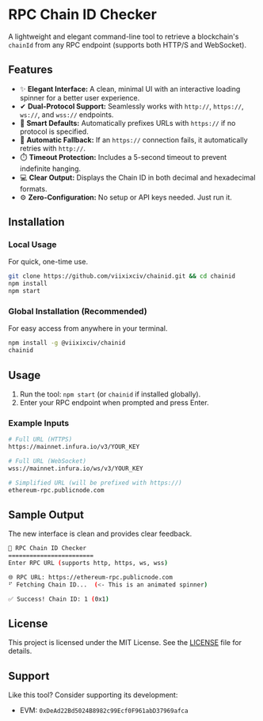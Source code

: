 # RPC Chain ID Checker
A lightweight and elegant command-line tool to retrieve a blockchain's `chainId` from any RPC endpoint (supports both HTTP/S and WebSocket).

## Features
* ✨ **Elegant Interface:** A clean, minimal UI with an interactive loading spinner for a better user experience.
* ✔ **Dual-Protocol Support:** Seamlessly works with `http://`, `https://`, `ws://`, and `wss://` endpoints.
* 🚀 **Smart Defaults:** Automatically prefixes URLs with `https://` if no protocol is specified.
* 🔄 **Automatic Fallback:** If an `https://` connection fails, it automatically retries with `http://`.
* ⏱️ **Timeout Protection:** Includes a 5-second timeout to prevent indefinite hanging.
* 💻 **Clear Output:** Displays the Chain ID in both decimal and hexadecimal formats.
* ⚙️ **Zero-Configuration:** No setup or API keys needed. Just run it.

## Installation

### Local Usage
For quick, one-time use.
```bash
git clone https://github.com/viixixciv/chainid.git && cd chainid
npm install
npm start
```

### Global Installation (Recommended)
For easy access from anywhere in your terminal.
```bash
npm install -g @viixixciv/chainid
chainid
```

## Usage
1. Run the tool: `npm start` (or `chainid` if installed globally).
2. Enter your RPC endpoint when prompted and press Enter.

### Example Inputs
```bash
# Full URL (HTTPS)
https://mainnet.infura.io/v3/YOUR_KEY

# Full URL (WebSocket)
wss://mainnet.infura.io/ws/v3/YOUR_KEY

# Simplified URL (will be prefixed with https://)
ethereum-rpc.publicnode.com
```

## Sample Output
The new interface is clean and provides clear feedback.
```bash
🔗 RPC Chain ID Checker
========================
Enter RPC URL (supports http, https, ws, wss)

🌐 RPC URL: https://ethereum-rpc.publicnode.com
⠋ Fetching Chain ID...  (<- This is an animated spinner)

✅ Success! Chain ID: 1 (0x1)
```

## License
This project is licensed under the MIT License. See the [LICENSE](https://github.com/viixixciv/chainid/blob/main/LICENSE) file for details.

## Support
Like this tool? Consider supporting its development:
- EVM: `0xDeAd22Bd5024B8982c99Ecf0F961abD37969afca`
